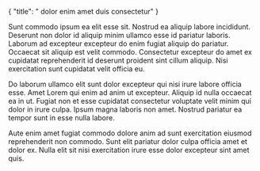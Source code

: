 {
  "title": " dolor enim amet duis consectetur"
}

Sunt commodo ipsum ea elit esse sit. Nostrud ea aliquip labore incididunt. Deserunt non dolor id aliquip minim ullamco esse id pariatur laboris. Laborum ad excepteur excepteur do enim fugiat aliquip do pariatur. Occaecat sit aliquip est velit commodo. Consectetur excepteur do amet ex cupidatat reprehenderit id deserunt proident sint cillum aliquip. Nisi exercitation sunt cupidatat velit officia eu.

Do laborum ullamco elit sunt dolor excepteur qui nisi irure labore officia esse. Amet Lorem qui enim ad anim ut excepteur. Aliquip id nulla occaecat ea in ut. Fugiat non et esse cupidatat consectetur voluptate velit minim qui dolor in irure culpa. Ipsum magna laboris non amet. Nostrud pariatur ea tempor sunt in esse nulla labore.

Aute enim amet fugiat commodo dolore anim ad sunt exercitation eiusmod reprehenderit non commodo. Sunt elit pariatur dolor culpa officia amet et dolor ex. Nulla elit sit nisi exercitation irure esse dolor excepteur sint amet quis.